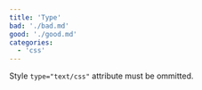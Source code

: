 ```yaml
---
title: 'Type'
bad: './bad.md'
good: './good.md'
categories:
  - 'css'
---
```


Style `type="text/css"` attribute must be ommitted.

